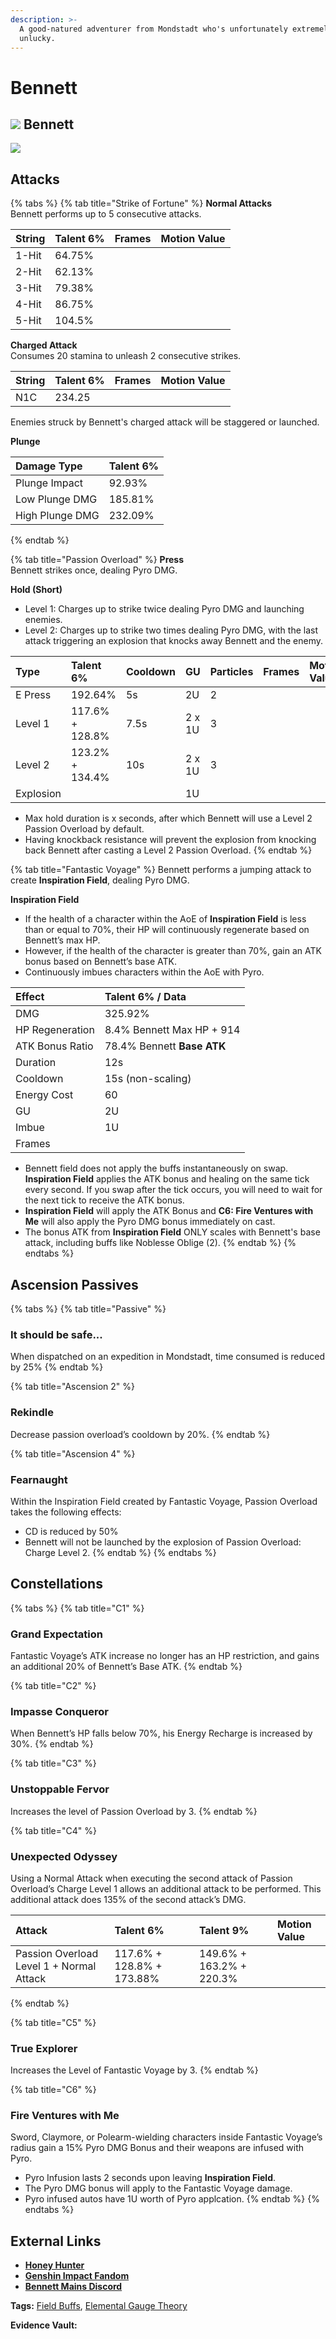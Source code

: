 ```yaml
---
description: >-
  A good-natured adventurer from Mondstadt who's unfortunately extremely
  unlucky.
---
```


# Bennett

## ![](https://github.com/ctadhara/guides/tree/a6d20250fdbe513faa0729b13af268a04c883075/.gitbook/assets/element_pyro.png) Bennett

![](https://github.com/ctadhara/guides/tree/a6d20250fdbe513faa0729b13af268a04c883075/.gitbook/assets/bennett.png)

## **Attacks**

{% tabs %}
{% tab title="Strike of Fortune" %}
**Normal Attacks**  
Bennett performs up to 5 consecutive attacks.

| String | Talent 6% | Frames | Motion Value |
| :--- | :--- | :--- | :--- |
| 1-Hit | 64.75% |  |  |
| 2-Hit | 62.13% |  |  |
| 3-Hit | 79.38% |  |  |
| 4-Hit | 86.75% |  |  |
| 5-Hit | 104.5% |  |  |

**Charged Attack**  
Consumes 20 stamina to unleash 2 consecutive strikes.

| String | Talent 6% | Frames | Motion Value |
| :--- | :--- | :--- | :--- |
| N1C | 234.25 |  |  |

Enemies struck by Bennett's charged attack will be staggered or launched.

**Plunge**

| Damage Type | Talent 6% |
| :--- | :--- |
| Plunge Impact | 92.93% |
| Low Plunge DMG | 185.81% |
| High Plunge DMG | 232.09% |
{% endtab %}

{% tab title="Passion Overload" %}
**Press**  
Bennett strikes once, dealing Pyro DMG.

**Hold \(Short\)**

* Level 1: Charges up to strike twice dealing Pyro DMG and launching enemies.
* Level 2: Charges up to strike two times dealing Pyro DMG, with the last attack triggering an explosion that knocks away Bennett and the enemy.

| Type | Talent 6% | Cooldown | GU | Particles | Frames | Motion Value |
| :--- | :--- | :--- | :--- | :--- | :--- | :--- |
| E Press | 192.64% | 5s | 2U | 2 |  |  |
| Level 1 | 117.6% + 128.8% | 7.5s | 2 x 1U | 3 |  |  |
| Level 2 | 123.2% + 134.4% | 10s | 2 x 1U | 3 |  |  |
| Explosion |  |  | 1U |  |  |  |

* Max hold duration is x seconds, after which Bennett will use a Level 2 Passion Overload by default. 
* Having knockback resistance will prevent the explosion from knocking back Bennett after casting a Level 2 Passion Overload.
{% endtab %}

{% tab title="Fantastic Voyage" %}
Bennett performs a jumping attack to create **Inspiration Field**, dealing Pyro DMG.

**Inspiration Field**

* If the health of a character within the AoE of **Inspiration Field** is less than or equal to 70%, their HP will continuously regenerate based on Bennett’s max HP. 
* However, if the health of the character is greater than 70%, gain an ATK bonus based on Bennett’s base ATK.
* Continuously imbues characters within the AoE with Pyro.

| Effect | Talent 6% / Data |
| :--- | :--- |
| DMG | 325.92% |
| HP Regeneration | 8.4% Bennett Max HP + 914 |
| ATK Bonus Ratio | 78.4% Bennett **Base ATK** |
| Duration | 12s |
| Cooldown | 15s \(non-scaling\) |
| Energy Cost | 60 |
| GU | 2U |
| Imbue | 1U |
| Frames |  |

* Bennett field does not apply the buffs instantaneously on swap. **Inspiration Field** applies the ATK bonus and healing on the same tick every second. If you swap after the tick occurs, you will need to wait for the next tick to receive the ATK bonus.
* **Inspiration Field** will apply the ATK Bonus and **C6: Fire Ventures with Me** will also apply the Pyro DMG bonus immediately on cast.
* The bonus ATK from **Inspiration Field** ONLY scales with Bennett's base attack, including buffs like Noblesse Oblige \(2\).
{% endtab %}
{% endtabs %}

## **Ascension Passives**

{% tabs %}
{% tab title="Passive" %}
### It should be safe...

When dispatched on an expedition in Mondstadt, time consumed is reduced by 25%
{% endtab %}

{% tab title="Ascension 2" %}
### Rekindle

Decrease passion overload’s cooldown by 20%.
{% endtab %}

{% tab title="Ascension 4" %}
### Fearnaught

Within the Inspiration Field created by Fantastic Voyage, Passion Overload takes the following effects:

* CD is reduced by 50%
* Bennett will not be launched by the explosion of Passion Overload: Charge Level 2.
{% endtab %}
{% endtabs %}

## Constellations

{% tabs %}
{% tab title="C1" %}
### Grand Expectation

Fantastic Voyage’s ATK increase no longer has an HP restriction, and gains an additional 20% of Bennett’s Base ATK.
{% endtab %}

{% tab title="C2" %}
### Impasse Conqueror

When Bennett’s HP falls below 70%, his Energy Recharge is increased by 30%.
{% endtab %}

{% tab title="C3" %}
### Unstoppable Fervor

Increases the level of Passion Overload by 3.
{% endtab %}

{% tab title="C4" %}
### Unexpected Odyssey

Using a Normal Attack when executing the second attack of Passion Overload’s Charge Level 1 allows an additional attack to be performed. This additional attack does 135% of the second attack’s DMG.

| Attack | Talent 6% | Talent 9% | Motion Value |
| :--- | :--- | :--- | :--- |
| Passion Overload Level 1 + Normal Attack | 117.6% + 128.8% + 173.88% | 149.6% + 163.2% + 220.3% |  |
{% endtab %}

{% tab title="C5" %}
### True Explorer

Increases the Level of Fantastic Voyage by 3.
{% endtab %}

{% tab title="C6" %}
### **Fire Ventures with Me**

Sword, Claymore, or Polearm-wielding characters inside Fantastic Voyage’s radius gain a 15% Pyro DMG Bonus and their weapons are infused with Pyro.

* Pyro Infusion lasts 2 seconds upon leaving **Inspiration Field**.
* The Pyro DMG bonus will apply to the Fantastic Voyage damage.
* Pyro infused autos have 1U worth of Pyro applcation.
{% endtab %}
{% endtabs %}

## **External Links**

* [**Honey Hunter**](https://genshin.honeyhunterworld.com/db/char/bennett/)
* [**Genshin Impact Fandom**](https://genshin-impact.fandom.com/wiki/Bennett)
* [**Bennett Mains Discord**](https://discord.gg/qrjeEyejsd)

**Tags:** [Field Buffs](https://library.keqingmains.com/mechanics/combat/field-buffs), [Elemental Gauge Theory](https://library.keqingmains.com/mechanics/combat/elemental-reactions/elemental-gauge-theory)

**Evidence Vault:**

